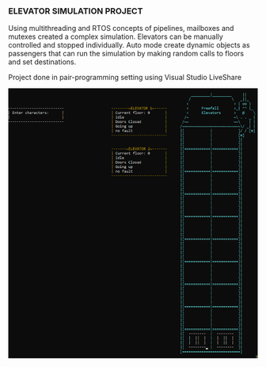 ### ELEVATOR SIMULATION PROJECT
Using multithreading and RTOS concepts of pipelines, mailboxes and mutexes created a complex simulation.
Elevators can be manually controlled and stopped individually. Auto mode create dynamic objects as passengers that can run the simulation by making random calls to floors and set destinations.

Project done in pair-programming setting using Visual Studio LiveShare

![](showcase.gif)
